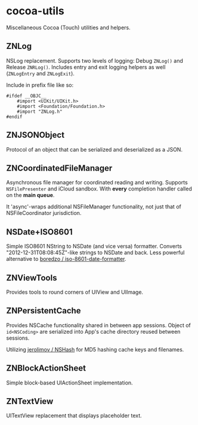 # cocoa-utils

Miscellaneous Cocoa (Touch) utilities and helpers.

## ZNLog
NSLog replacement. Supports two levels of logging: Debug `ZNLog()` and Release `ZNRLog()`. Includes entry  and exit logging helpers as well (`ZNLogEntry` and `ZNLogExit`). 

Include in prefix file like so:

	#ifdef __OBJC__
	    #import <UIKit/UIKit.h>
	    #import <Foundation/Foundation.h>
	    #import "ZNLog.h"
	#endif

## ZNJSONObject
Protocol of an object that can be serialized and deserialized as a JSON.

## ZNCoordinatedFileManager
Asynchronous file manager for coordinated reading and writing. Supports `NSFilePresenter` and iCloud sandbox. With **every** completion handler called on the **main queue**.

It 'async'-wraps additional NSFileManager functionality, not just that of NSFileCoordinator jurisdiction.

## NSDate+ISO8601
Simple ISO8601 NString to NSDate (and vice versa) formatter. Converts "2012-12-31T08:08:45Z"-like strings to NSDate and back. Less powerful alternative to [boredzo / iso-8601-date-formatter](https://github.com/boredzo/iso-8601-date-formatter). 

## ZNViewTools
Provides tools to round corners of UIView and UIImage.

## ZNPersistentCache
Provides NSCache functionality shared in between app sessions. Object of `id<NSCoding>` are serialized into App's cache directory reused between sessions.

Utilizing [jerolimov / NSHash](https://github.com/jerolimov/NSHash) for MD5 hashing cache keys and filenames.

## ZNBlockActionSheet
Simple block-based UIActionSheet implementation.

## ZNTextView
UITextView replacement that displays placeholder text.
